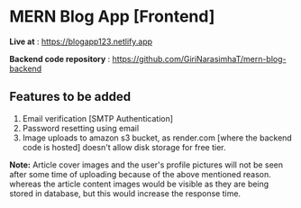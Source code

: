 # MERN Blog App [Frontend]

__Live at__ : https://blogapp123.netlify.app

__Backend code repository__ : https://github.com/GiriNarasimhaT/mern-blog-backend

## Features to be added
1.	Email verification [SMTP Authentication]
2.	Password resetting using email
3.	Image uploads to amazon s3 bucket, as render.com [where the backend code is hosted] doesn't allow disk storage for free tier.

__Note:__ Article cover images and the user's profile pictures will not be seen after some time of uploading because of the above mentioned reason. whereas the article content images would be visible as they are being stored in database, but this would increase the response time.
